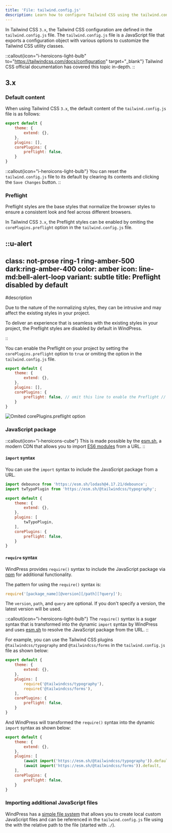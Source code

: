 ```yaml
---
title: 'File: tailwind.config.js'
description: Learn how to configure Tailwind CSS using the tailwind.config.js file
---
```


In Tailwind CSS `3.x`, the Tailwind CSS configuration are defined in the `tailwind.config.js` file. The `tailwind.config.js` file is a JavaScript file that exports a configuration object with various options to customize the Tailwind CSS utility classes.

::callout{icon="i-heroicons-light-bulb" to="https://tailwindcss.com/docs/configuration" target="_blank"}
Tailwind CSS official documentation has covered this topic in-depth. 
::

## 3.x

### Default content

When using Tailwind CSS `3.x`, the default content of the `tailwind.config.js` file is as follows:

```js [tailwind.config.js]
export default {
    theme: {
        extend: {},
    },
    plugins: [],
    corePlugins: {
        preflight: false,
    }
}
```

::callout{icon="i-heroicons-light-bulb"}
You can reset the `tailwind.config.js` file to its default by clearing its contents and clicking the `Save Changes` button.
::

### Preflight

Preflight styles are the base styles that normalize the browser styles to ensure a consistent look and feel across different browsers.

In Tailwind CSS `3.x`, the Preflight styles can be enabled by omiting the `corePlugins.preflight` option in the `tailwind.config.js` file.

::u-alert
---
class: not-prose ring-1 ring-amber-500 dark:ring-amber-400
color: amber
icon: line-md:bell-alert-loop
variant: subtle
title: Preflight disabled by default
---
#description
<div class="leading-5">
Due to the nature of the normalizing styles, they can be intrusive and may affect the existing styles in your project. 

To deliver an experience that is seamless with the existing styles in your project, the Preflight styles are disabled by default in WindPress.
</div>
::

You can enable the Preflight on your project by setting the `corePlugins.preflight` option to `true` or omiting the option in the `tailwind.config.js` file.

```js [tailwind.config.js]
export default {
    theme: {
        extend: {},
    },
    plugins: [],
    corePlugins: {
        preflight: false, // omit this line to enable the Preflight // [!code --]
    }
}
```

![Omited `corePlugins.preflight` option](/img/content/configuration/file-tailwind-config-js/screenshot-1.png)


### JavaScript package

::callout{icon="i-heroicons-cube"}
This is made possible by the [esm.sh](https://esm.sh/), a modern CDN that allows you to import [ES6 modules](https://developer.mozilla.org/en-US/docs/Web/JavaScript/Guide/Modules) from a URL.
::

#### `import` syntax

You can use the `import` syntax to include the JavaScript package from a URL.

```js [tailwind.config.js] {1-2}
import debounce from 'https://esm.sh/lodash@4.17.21/debounce';
import twTypoPlugin from 'https://esm.sh/@tailwindcss/typography';

export default {
    theme: {
        extend: {},
    },
    plugins: [
        twTypoPlugin,
    ],
    corePlugins: {
        preflight: false,
    }
}
```

#### `require` syntax

WindPress provides `require()` syntax to include the JavaScript package via [npm](https://www.npmjs.com/) for additional functionality.

The pattern for using the `require()` syntax is:

```js
require('[package_name][@version][/path][?query]');
```

The `version`, `path`, and `query` are optional. If you don't specify a version, the latest version will be used.

::callout{icon="i-heroicons-light-bulb"}
The `require()` syntax is a sugar syntax that is transformed into the dynamic `import` syntax by WindPress and uses [esm.sh](https://esm.sh/) to resolve the JavaScript package from the URL.
::

For example, you can use the Tailwind CSS plugins `@tailwindcss/typography` and `@tailwindcss/forms` in the `tailwind.config.js` file as shown below:

```js [tailwind.config.js] {6-7}
export default {
    theme: {
        extend: {},
    },
    plugins: [
        require('@tailwindcss/typography'),
        require('@tailwindcss/forms'),
    ],
    corePlugins: {
        preflight: false,
    }
}
```

And WindPress will transformed the `require()` syntax into the dynamic `import` syntax as shown below:

```js [tailwind.config.js (transformed)] {6-7}
export default {
    theme: {
        extend: {},
    },
    plugins: [
        (await import('https://esm.sh/@tailwindcss/typography')).default,
        (await import('https://esm.sh/@tailwindcss/forms')).default,
    ],
    corePlugins: {
        preflight: false,
    }
}
```

### Importing additional JavaScript files

WindPress has a [simple file system](/guides/advanced/simple-file-system/) that allows you to create local custom JavaScript files and can be referenced in the `tailwind.config.js` file using the with the relative path to the file (started with `./`).

